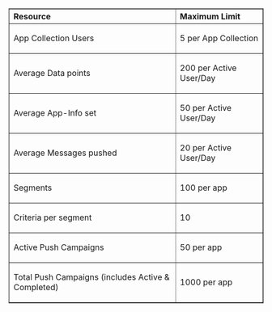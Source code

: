 <table cellspacing="0" border="1">
<tr>
   <th align="left" valign="middle">Resource</th>
   <th align="left" valign="middle">Maximum Limit</th>
</tr>
<tr>
   <td valign="middle"><p>App Collection Users</p></td>
   <td valign="middle"><p>5 per App Collection</p></td>
</tr>
<tr>
   <td valign="middle"><p>Average Data points</p></td>
   <td valign="middle"><p>200 per Active User/Day</p></td>
</tr>
<tr>
   <td valign="middle"><p>Average App-Info set</p></td>
   <td valign="middle"><p>50 per Active User/Day</p></td>
</tr>
<tr>
   <td valign="middle"><p>Average Messages pushed</p></td>
   <td valign="middle"><p>20 per Active User/Day</p></td>
</tr>
<tr>
   <td valign="middle"><p>Segments</p></td>
   <td valign="middle"><p>100 per app</p></td>
</tr>
<tr>
   <td valign="middle"><p>Criteria per segment</p></td>
   <td valign="middle"><p>10</p></td>
</tr>
<tr>
   <td valign="middle"><p>Active Push Campaigns</p></td>
   <td valign="middle"><p>50 per app</p></td>
</tr>
<tr>
   <td valign="middle"><p>Total Push Campaigns (includes Active & Completed)</p></td>
   <td valign="middle"><p>1000 per app</p></td>
</tr>
</table>

